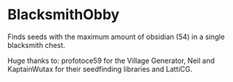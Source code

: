 # BlacksmithObby
Finds seeds with the maximum amount of obsidian (54) in a single blacksmith chest.

Huge thanks to: profotoce59 for the Village Generator, Neil and KaptainWutax for their seedfinding libraries and LattiCG.
